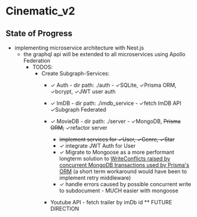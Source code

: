 # Cinematic_v2

## State of Progress
* implementing microservice architecture with Nest.js
    * the graphql api will be extended to all microservices using Apollo Federation
        - TODOS:
            * Create Subgraph-Services:
                - &check; Auth - dir path: ./auth - &check;SQLite, &check;Prisma ORM, &check;bcrypt, &check;JWT user auth
                - &check; ImDB - dir path: ./imdb_service - &check;fetch ImDB API &check;Subgraph Federated
                - &check; MovieDB - dir path: ./server - &check;MongoDB, ~~Prisma ORM,~~ &check;refactor server
                    - ~~implement services for &check;User, &check;Genre, &check;Star~~
                    - &check; integrate JWT Auth for User
                    - &check; Migrate to Mongoose as a more performant longterm solution to [WriteConflicts raised by concurrent MongoDB transactions used by Prisma's ORM](https://github.com/prisma/prisma/issues/12814) (a short term workaround would have been to implement retry middleware)
                    - &check; handle errors caused by possible concurrent write to subdocument - MUCH easier with mongoose

                - Youtube API - fetch trailer by imDb id ** FUTURE DIRECTION